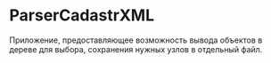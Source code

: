 # ParserCadastrXML
Приложение, предоставляющее возможность вывода объектов в дереве для выбора, сохранения нужных узлов в отдельный файл.
